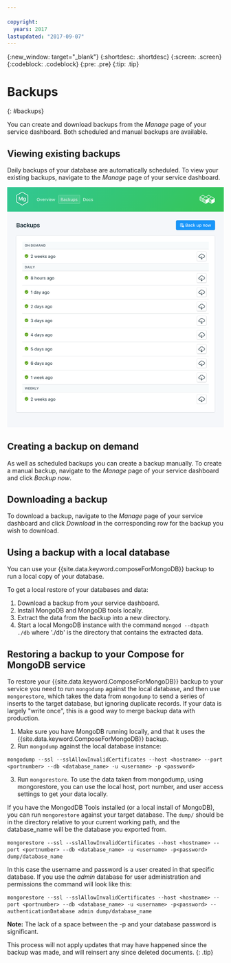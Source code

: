 ```yaml
---

copyright:
  years: 2017
lastupdated: "2017-09-07"
---
```


{:new_window: target="_blank"}
{:shortdesc: .shortdesc}
{:screen: .screen}
{:codeblock: .codeblock}
{:pre: .pre}
{:tip: .tip}

# Backups
{: #backups}

You can create and download backups from the *Manage* page of your service dashboard. Both scheduled and manual backups are available.

## Viewing existing backups

Daily backups of your database are automatically scheduled. To view your existing backups, navigate to the *Manage* page of your service dashboard. 

![Backups](./images/mongodb-backups-show.png "A list of available backups")

## Creating a backup on demand

As well as scheduled backups you can create a backup manually. To create a manual backup, navigate to the *Manage* page of your service dashboard and click *Backup now*.

## Downloading a backup

To download a backup, navigate to the *Manage* page of your service dashboard and click *Download* in the corresponding row for the backup you wish to download.

## Using a backup with a local database

You can use your {{site.data.keyword.composeForMongoDB}} backup to run a local copy of your database.

To get a local restore of your databases and data:

1. Download a backup from your service dashboard.
2. Install MongoDB and MongoDB tools locally.
3. Extract the data from the backup into a new directory.
4. Start a local MongoDB instance with the command `mongod --dbpath ./db` where './db' is the directory that contains the extracted data.


## Restoring a backup to your Compose for MongoDB service

To restore your {{site.data.keyword.ComposeForMongoDB}} backup to your service you need to run `mongodump` against the local database, and then use `mongorestore`, which takes the data from `mongodump` to send a series of inserts to the target database, but ignoring duplicate records. If your data is largely "write once", this is a good way to merge backup data with production.

1. Make sure you have MongoDB running locally, and that it uses the {{site.data.keyword.ComposeForMongoDB}} backup.
2. Run `mongodump` against the local database instance:

  ```
  mongodump --ssl --sslAllowInvalidCertificates --host <hostname> --port <portnumber> --db <database_name> -u <username> -p <password>
  ```

3. Run `mongorestore`. To use the data taken from mongodump, using mongorestore, you can use the local host, port number, and user access settings to get your data locally.

  If you have the MongodDB Tools installed (or a local install of MongoDB), you can run `mongorestore` against your target database. The `dump/` should be in the directory relative to your current working path, and the database_name will be the database you exported from. 

  ```
  mongorestore --ssl --sslAllowInvalidCertificates --host <hostname> --port <portnumber> --db <database_name> -u <username> -p<password> dump/database_name
  ```

  In this case the username and password is a user created in that specific database. If you use the _admin_ database for user administration and permissions the command will look like this:

  ```
  mongorestore --ssl --sslAllowInvalidCertificates --host <hostname> --port <portnumber> --db <database_name> -u <username> -p<password> --authenticationDatabase admin dump/database_name
  ```

  **Note:** The lack of a space between the -p and your database password is significant.

This process will not apply updates that may have happened since the backup was made, and will reinsert any since deleted documents.
{: .tip}
